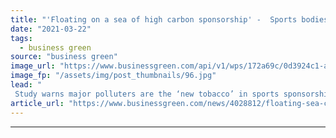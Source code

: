 ```yaml
---
title: "'Floating on a sea of high carbon sponsorship' -  Sports bodies urged to cut ties with polluting sectors"
date: "2021-03-22"
tags: 
  - business green
source: "business green"
image_url: "https://www.businessgreen.com/api/v1/wps/172a69c/0d3924c1-a934-4e1a-925e-6683da83425e/7/2705-arsenal-fc-emirates-stadium-185x114.jpg"
image_fp: "/assets/img/post_thumbnails/96.jpg"
lead: "
 Study warns major polluters are the ‘new tobacco’ in sports sponsorship, counting 250 deals between high-carbon industries and industry  ..."
article_url: "https://www.businessgreen.com/news/4028812/floating-sea-carbon-sponsorship-sports-bodies-urged-cut-ties-polluting-sectors"
---
```


---
